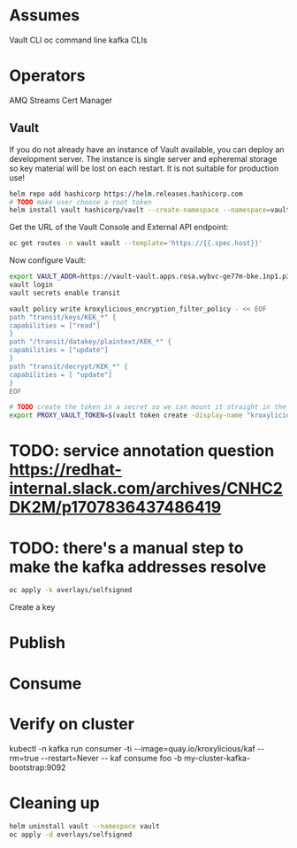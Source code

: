 
# Assumes

Vault CLI
oc command line
kafka CLIs

# Operators

AMQ Streams
Cert Manager

## Vault

If you do not already have an instance of Vault available, you can deploy an development server.  The instance is
single server and epheremal storage so key material will be lost on each restart. It is not suitable for production use!


```bash
helm repo add hashicorp https://helm.releases.hashicorp.com
# TODO make user choose a root token
helm install vault hashicorp/vault --create-namespace --namespace=vault
```

Get the URL of the Vault Console and External API endpoint:
```bash
oc get routes -n vault vault --template='https://{{.spec.host}}'
```

Now configure Vault:

```bash
export VAULT_ADDR=https://vault-vault.apps.rosa.wybvc-ge77m-bke.1np1.p3.openshiftapps.com/
vault login
vault secrets enable transit

vault policy write kroxylicious_encryption_filter_policy - << EOF
path "transit/keys/KEK_*" {
capabilities = ["read"]
}
path "/transit/datakey/plaintext/KEK_*" {
capabilities = ["update"]
}
path "transit/decrypt/KEK_*" {
capabilities = [ "update"]
}
EOF

# TODO create the token in a secret so we can mount it straight in the kroxy deployment
export PROXY_VAULT_TOKEN=$(vault token create -display-name "kroxylicious encryption filter"  -policy=kroxylicious_encryption_filter_policy  -no-default-policy  -orphan -field=token)


```


# TODO: service annotation question https://redhat-internal.slack.com/archives/CNHC2DK2M/p1707836437486419
# TODO: there's a manual step to make the kafka addresses resolve
```bash
oc apply -k overlays/selfsigned
```

Create a key

# Publish
# Consume
# Verify on cluster
kubectl -n kafka run consumer -ti --image=quay.io/kroxylicious/kaf --rm=true --restart=Never -- kaf consume foo -b my-cluster-kafka-bootstrap:9092



# Cleaning up

```bash
helm uninstall vault --namespace vault
oc apply -d overlays/selfsigned
```

